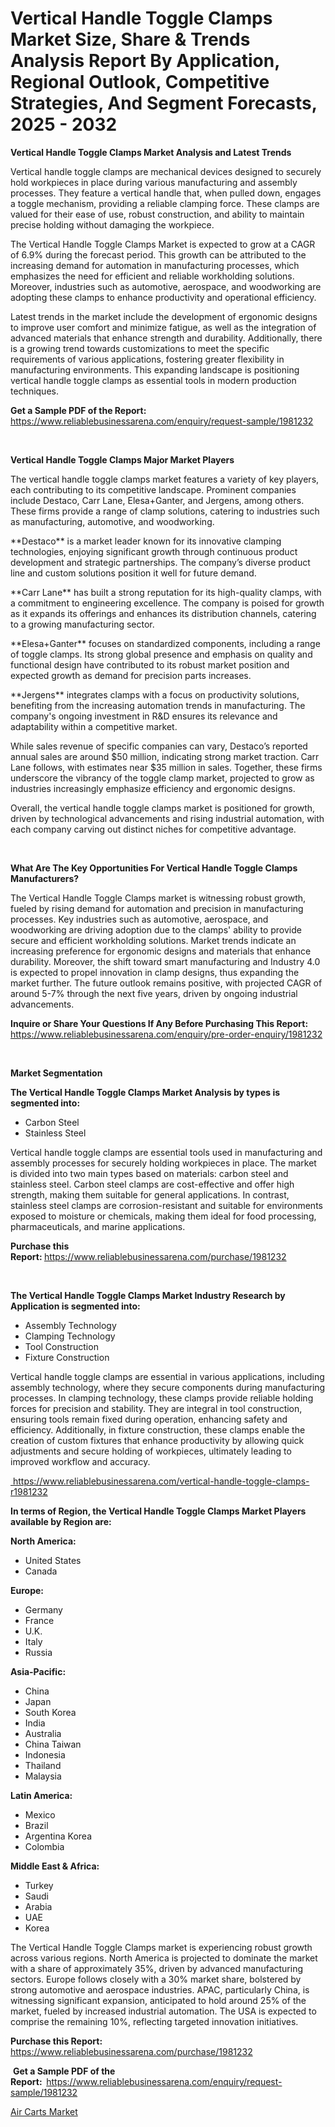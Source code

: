 <p><h1>Vertical Handle Toggle Clamps Market Size, Share & Trends Analysis Report By Application, Regional Outlook, Competitive Strategies, And Segment Forecasts, 2025 - 2032</h1></p><p><strong>Vertical Handle Toggle Clamps Market Analysis and Latest Trends</strong></p>
<p><p>Vertical handle toggle clamps are mechanical devices designed to securely hold workpieces in place during various manufacturing and assembly processes. They feature a vertical handle that, when pulled down, engages a toggle mechanism, providing a reliable clamping force. These clamps are valued for their ease of use, robust construction, and ability to maintain precise holding without damaging the workpiece.</p><p>The Vertical Handle Toggle Clamps Market is expected to grow at a CAGR of 6.9% during the forecast period. This growth can be attributed to the increasing demand for automation in manufacturing processes, which emphasizes the need for efficient and reliable workholding solutions. Moreover, industries such as automotive, aerospace, and woodworking are adopting these clamps to enhance productivity and operational efficiency.</p><p>Latest trends in the market include the development of ergonomic designs to improve user comfort and minimize fatigue, as well as the integration of advanced materials that enhance strength and durability. Additionally, there is a growing trend towards customizations to meet the specific requirements of various applications, fostering greater flexibility in manufacturing environments. This expanding landscape is positioning vertical handle toggle clamps as essential tools in modern production techniques.</p></p>
<p><strong>Get a Sample PDF of the Report:&nbsp;</strong> <a href="https://www.reliablebusinessarena.com/enquiry/request-sample/1981232?utm_campaign=2514&utm_medium=2&utm_source=Github&utm_content=ia&utm_term=10042025&utm_id=vertical-handle-toggle-clamps">https://www.reliablebusinessarena.com/enquiry/request-sample/1981232</a></p>
<p>&nbsp;</p>
<p><strong>Vertical Handle Toggle Clamps Major Market Players</strong></p>
<p><p>The vertical handle toggle clamps market features a variety of key players, each contributing to its competitive landscape. Prominent companies include Destaco, Carr Lane, Elesa+Ganter, and Jergens, among others. These firms provide a range of clamp solutions, catering to industries such as manufacturing, automotive, and woodworking.</p><p>**Destaco** is a market leader known for its innovative clamping technologies, enjoying significant growth through continuous product development and strategic partnerships. The company’s diverse product line and custom solutions position it well for future demand.</p><p>**Carr Lane** has built a strong reputation for its high-quality clamps, with a commitment to engineering excellence. The company is poised for growth as it expands its offerings and enhances its distribution channels, catering to a growing manufacturing sector.</p><p>**Elesa+Ganter** focuses on standardized components, including a range of toggle clamps. Its strong global presence and emphasis on quality and functional design have contributed to its robust market position and expected growth as demand for precision parts increases.</p><p>**Jergens** integrates clamps with a focus on productivity solutions, benefiting from the increasing automation trends in manufacturing. The company's ongoing investment in R&D ensures its relevance and adaptability within a competitive market.</p><p>While sales revenue of specific companies can vary, Destaco’s reported annual sales are around $50 million, indicating strong market traction. Carr Lane follows, with estimates near $35 million in sales. Together, these firms underscore the vibrancy of the toggle clamp market, projected to grow as industries increasingly emphasize efficiency and ergonomic designs.</p><p>Overall, the vertical handle toggle clamps market is positioned for growth, driven by technological advancements and rising industrial automation, with each company carving out distinct niches for competitive advantage.</p></p>
<p>&nbsp;</p>
<p><strong>What Are The Key Opportunities For Vertical Handle Toggle Clamps Manufacturers?</strong></p>
<p><p>The Vertical Handle Toggle Clamps market is witnessing robust growth, fueled by rising demand for automation and precision in manufacturing processes. Key industries such as automotive, aerospace, and woodworking are driving adoption due to the clamps' ability to provide secure and efficient workholding solutions. Market trends indicate an increasing preference for ergonomic designs and materials that enhance durability. Moreover, the shift toward smart manufacturing and Industry 4.0 is expected to propel innovation in clamp designs, thus expanding the market further. The future outlook remains positive, with projected CAGR of around 5-7% through the next five years, driven by ongoing industrial advancements.</p></p>
<p><strong>Inquire or Share Your Questions If Any Before Purchasing This Report:</strong> <a href="https://www.reliablebusinessarena.com/enquiry/pre-order-enquiry/1981232?utm_campaign=2514&utm_medium=2&utm_source=Github&utm_content=ia&utm_term=10042025&utm_id=vertical-handle-toggle-clamps">https://www.reliablebusinessarena.com/enquiry/pre-order-enquiry/1981232</a></p>
<p>&nbsp;</p>
<p><strong>Market Segmentation</strong></p>
<p><strong>The Vertical Handle Toggle Clamps Market Analysis by types is segmented into:</strong></p>
<p><ul><li>Carbon Steel</li><li>Stainless Steel</li></ul></p>
<p><p>Vertical handle toggle clamps are essential tools used in manufacturing and assembly processes for securely holding workpieces in place. The market is divided into two main types based on materials: carbon steel and stainless steel. Carbon steel clamps are cost-effective and offer high strength, making them suitable for general applications. In contrast, stainless steel clamps are corrosion-resistant and suitable for environments exposed to moisture or chemicals, making them ideal for food processing, pharmaceuticals, and marine applications.</p></p>
<p><strong>Purchase this Report:&nbsp;</strong><a href="https://www.reliablebusinessarena.com/purchase/1981232?utm_campaign=2514&utm_medium=2&utm_source=Github&utm_content=ia&utm_term=10042025&utm_id=vertical-handle-toggle-clamps">https://www.reliablebusinessarena.com/purchase/1981232</a></p>
<p>&nbsp;</p>
<p><strong>The Vertical Handle Toggle Clamps Market Industry Research by Application is segmented into:</strong></p>
<p><ul><li>Assembly Technology</li><li>Clamping Technology</li><li>Tool Construction</li><li>Fixture Construction</li></ul></p>
<p><p>Vertical handle toggle clamps are essential in various applications, including assembly technology, where they secure components during manufacturing processes. In clamping technology, these clamps provide reliable holding forces for precision and stability. They are integral in tool construction, ensuring tools remain fixed during operation, enhancing safety and efficiency. Additionally, in fixture construction, these clamps enable the creation of custom fixtures that enhance productivity by allowing quick adjustments and secure holding of workpieces, ultimately leading to improved workflow and accuracy.</p></p>
<p><a href="https://www.reliablebusinessarena.com/vertical-handle-toggle-clamps-r1981232?utm_campaign=2514&utm_medium=2&utm_source=Github&utm_content=ia&utm_term=10042025&utm_id=vertical-handle-toggle-clamps">&nbsp;https://www.reliablebusinessarena.com/vertical-handle-toggle-clamps-r1981232</a></p>
<p><strong>In terms of Region, the Vertical Handle Toggle Clamps Market Players available by Region are:</strong></p>
<p>
    <p> <strong> North America: </strong>
        <ul>
            <li>United States</li>
            <li>Canada</li>
        </ul>
        </p> 
    <p> <strong> Europe: </strong>
        <ul>
            <li>Germany</li>
            <li>France</li>
            <li>U.K.</li>
            <li>Italy</li>
            <li>Russia</li>
        </ul>
        </p> 
    <p> <strong> Asia-Pacific: </strong>
        <ul>
            <li>China</li>
            <li>Japan</li>
            <li>South Korea</li>
            <li>India</li>
            <li>Australia</li>
            <li>China Taiwan</li>
            <li>Indonesia</li>
            <li>Thailand</li>
            <li>Malaysia</li>
        </ul>
        </p> 
    <p> <strong> Latin America: </strong>
        <ul>
            <li>Mexico</li>
            <li>Brazil</li>
            <li>Argentina Korea</li>
            <li>Colombia</li>
        </ul>
        </p> 
    <p> <strong> Middle East & Africa: </strong>
        <ul>
            <li>Turkey</li>
            <li>Saudi</li>
            <li>Arabia</li>
            <li>UAE</li>
            <li>Korea</li>
        </ul>
    </p>
    </p>
<p><p>The Vertical Handle Toggle Clamps market is experiencing robust growth across various regions. North America is projected to dominate the market with a share of approximately 35%, driven by advanced manufacturing sectors. Europe follows closely with a 30% market share, bolstered by strong automotive and aerospace industries. APAC, particularly China, is witnessing significant expansion, anticipated to hold around 25% of the market, fueled by increased industrial automation. The USA is expected to comprise the remaining 10%, reflecting targeted innovation initiatives.</p></p>
<p><strong>Purchase this Report: </strong><a href="https://www.reliablebusinessarena.com/purchase/1981232?utm_campaign=2514&utm_medium=2&utm_source=Github&utm_content=ia&utm_term=10042025&utm_id=vertical-handle-toggle-clamps">https://www.reliablebusinessarena.com/purchase/1981232</a></p>
<p>&nbsp;<strong>Get a Sample PDF of the Report:&nbsp;&nbsp;</strong><a href="https://www.reliablebusinessarena.com/enquiry/request-sample/1981232?utm_campaign=2514&utm_medium=2&utm_source=Github&utm_content=ia&utm_term=10042025&utm_id=vertical-handle-toggle-clamps">https://www.reliablebusinessarena.com/enquiry/request-sample/1981232</a></p>
<p><strong></strong></p>
<p><p><a href="https://github.com/benasjuettk3/Market-Research-Report-List-1/blob/main/air-carts-market.md?utm_campaign=2514&utm_medium=2&utm_source=Github&utm_content=ia&utm_term=10042025&utm_id=vertical-handle-toggle-clamps">Air Carts Market</a></p></p>